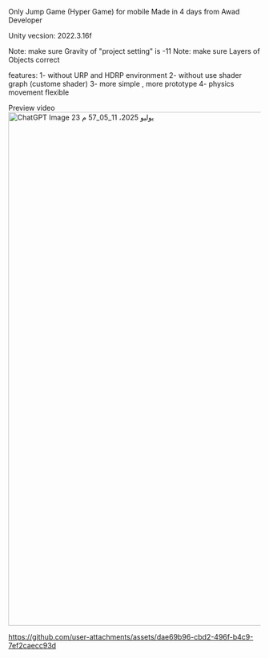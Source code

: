 Only Jump Game (Hyper Game) for mobile 
Made in 4 days from Awad Developer

Unity vecsion: 2022.3.16f

Note: make sure Gravity of "project setting" is -11 
Note: make sure Layers of Objects correct


features:
1- without URP and HDRP environment
2- without use shader graph (custome shader)
3- more simple , more prototype
4- physics movement flexible

Preview video
<img width="1024" height="1024" alt="ChatGPT Image 23 يوليو 2025، 11_05_57 م" src="https://github.com/user-attachments/assets/63d8c503-1861-4904-8bc3-1df9e869d523" />

https://github.com/user-attachments/assets/dae69b96-cbd2-496f-b4c9-7ef2caecc93d

